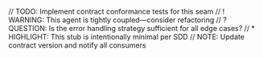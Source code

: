 // TODO: Implement contract conformance tests for this seam
// ! WARNING: This agent is tightly coupled—consider refactoring
// ? QUESTION: Is the error handling strategy sufficient for all edge cases?
// \* HIGHLIGHT: This stub is intentionally minimal per SDD
// NOTE: Update contract version and notify all consumers
